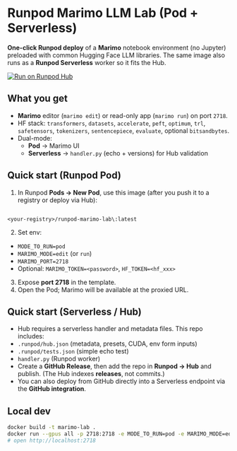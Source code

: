 # Runpod Marimo LLM Lab (Pod + Serverless)

**One-click Runpod deploy** of a **Marimo** notebook environment (no Jupyter) preloaded with common Hugging Face LLM libraries. The same image also runs as a **Runpod Serverless** worker so it fits the Hub.

[![Run on Runpod Hub](https://img.shields.io/badge/Run%20on-Runpod%20Hub-d326d1)](https://console.runpod.io/hub)

## What you get
- **Marimo** editor (`marimo edit`) or read-only app (`marimo run`) on port `2718`.
- HF stack: `transformers`, `datasets`, `accelerate`, `peft`, `optimum`, `trl`, `safetensors`, `tokenizers`, `sentencepiece`, `evaluate`, optional `bitsandbytes`.
- Dual-mode:
  - **Pod** → Marimo UI
  - **Serverless** → `handler.py` (echo + versions) for Hub validation

## Quick start (Runpod Pod)
1. In Runpod **Pods → New Pod**, use this image (after you push it to a registry or deploy via Hub):

```

<your-registry>/runpod-marimo-lab\:latest

````

2. Set env:
- `MODE_TO_RUN=pod`
- `MARIMO_MODE=edit` (or `run`)
- `MARIMO_PORT=2718`
- Optional: `MARIMO_TOKEN=<password>`, `HF_TOKEN=<hf_xxx>`
3. Expose **port 2718** in the template.
4. Open the Pod; Marimo will be available at the proxied URL.

## Quick start (Serverless / Hub)
- Hub requires a serverless handler and metadata files. This repo includes:
- `.runpod/hub.json` (metadata, presets, CUDA, env form inputs)
- `.runpod/tests.json` (simple echo test)
- `handler.py` (Runpod worker)
- Create a **GitHub Release**, then add the repo in **Runpod → Hub** and publish. (The Hub indexes **releases**, not commits.)  
- You can also deploy from GitHub directly into a Serverless endpoint via the **GitHub integration**.

## Local dev
```bash
docker build -t marimo-lab .
docker run --gpus all -p 2718:2718 -e MODE_TO_RUN=pod -e MARIMO_MODE=edit marimo-lab
# open http://localhost:2718
